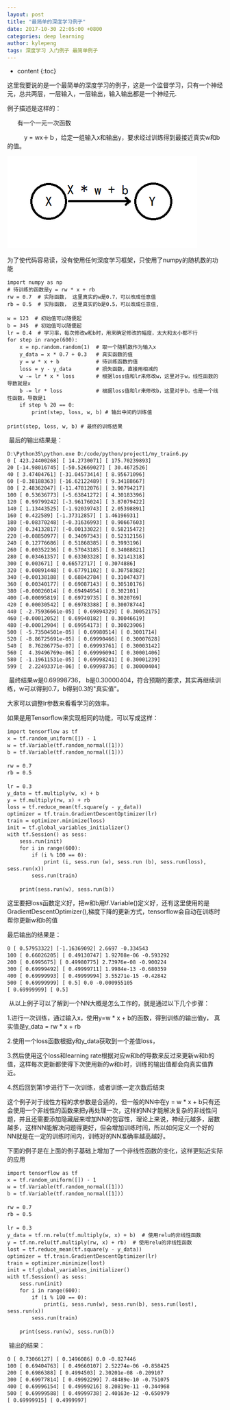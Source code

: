```yaml
---
layout: post
title: "最简单的深度学习例子"
date: 2017-10-30 22:05:00 +0800
categories: deep learning
author: kylepeng
tags: 深度学习 入门例子 最简单例子
---
```


* content
{:toc}



这里我要说的是一个最简单的深度学习的例子，这是一个监督学习，只有一个神经元，总共两层，一层输入，一层输出，输入输出都是一个神经元.

例子描述是这样的：
<!--more-->

      有一个一元一次函数

          y = wx＋ｂ，给定一组输入x和输出y，要求经过训练得到最接近真实w和b的值。

![](/image/zui_jian_dan_de_shen_du_xue_xi_li_zi/c97ee7b111dd26572ef57bd5a4717568ae82871d62d3cf08033094bd2cd1ad56)

为了使代码容易读，没有使用任何深度学习框架，只使用了numpy的随机数的功能

    
    
    import numpy as np
    # 待训练的函数是y = rw * x + rb
    rw = 0.7  # 实际函数， 这里真实的w是0.7，可以改成任意值
    rb = 0.5  # 实际函数， 这里真实的b是0.5，可以改成任意值,
    
    w = 123  # 初始值可以随便起
    b = 345  # 初始值可以随便起
    lr = 0.4  # 学习率，每次修改w和b时，用来确定修改的幅度，太大和太小都不行
    for step in range(600):
    	x = np.random.random(1)  # 取一个随机数作为输入x
    	y_data = x * 0.7 + 0.3   # 真实函数的值
    	y = w * x + b            # 待训练函数的值
    	loss = y - y_data        # 损失函数，直接用相减的
    	w -= lr * x * loss       # 根据loss值和lr来修改w，这里对于w，线性函数的导数就是x
    	b -= lr * loss           # 根据loss值和lr来修改b，这里对于b，也是一个线性函数，导数是1
    	if step % 20 == 0:
    		print(step, loss, w, b) # 输出中间的训练值
    
    print(step, loss, w, b) # 最终的训练结果

 最后的输出结果是：

    
    
    D:\Python35\python.exe D:/code/python/project1/my_train6.py
    0 [ 423.24400268] [ 14.2730071] [ 175.70239893]
    20 [-14.98016745] [-50.52669027] [ 30.4672526]
    40 [ 3.47404761] [-31.04573414] [ 8.95671096]
    60 [-0.38188363] [-16.62122489] [ 9.34188667]
    80 [ 2.48362047] [-11.47812076] [ 3.90794217]
    100 [ 0.53636773] [-5.63841272] [ 4.30183396]
    120 [ 0.99799242] [-3.96176024] [ 3.87079422]
    140 [ 1.13443525] [-1.92039743] [ 2.05398891]
    160 [ 0.422589] [-1.37312857] [ 1.46196931]
    180 [-0.08370248] [-0.31636993] [ 0.90667603]
    200 [ 0.34132817] [-0.00133022] [ 0.58215472]
    220 [-0.08850977] [ 0.34097343] [ 0.52312156]
    240 [ 0.12776686] [ 0.51868385] [ 0.3993196]
    260 [ 0.00352236] [ 0.57043185] [ 0.34088821]
    280 [ 0.03461357] [ 0.63303328] [ 0.32141318]
    300 [ 0.003671] [ 0.66572717] [ 0.3074886]
    320 [ 0.00891448] [ 0.67791102] [ 0.30758382]
    340 [-0.00138188] [ 0.68842784] [ 0.31047437]
    360 [ 0.00340177] [ 0.69087143] [ 0.30510176]
    380 [-0.00026014] [ 0.69494954] [ 0.302101]
    400 [-0.00095819] [ 0.69729735] [ 0.3020769]
    420 [ 0.00030542] [ 0.69783388] [ 0.30078744]
    440 [ -2.75936661e-05] [ 0.69894329] [ 0.30052175]
    460 [-0.00012052] [ 0.69940182] [ 0.30046619]
    480 [-0.00012904] [ 0.69954173] [ 0.30023906]
    500 [ -5.73504501e-05] [ 0.69980514] [ 0.3001714]
    520 [ -8.86725691e-05] [ 0.69990466] [ 0.30007628]
    540 [  8.76286775e-07] [ 0.69993761] [ 0.30003142]
    560 [  4.39496769e-06] [ 0.69996094] [ 0.30001406]
    580 [ -1.19611531e-05] [ 0.69998241] [ 0.30001239]
    599 [  2.22493371e-06] [ 0.69998736] [ 0.30000404]

 最终结果w是0.69998736， b是0.30000404，符合预期的要求，其实再继续训练，w可以得到0.7，b得到0.3的"真实值"。

大家可以调整lr参数来看看学习的效率。

如果是用Tensorflow来实现相同的功能，可以写成这样：

    
    
    import tensorflow as tf
    x = tf.random_uniform([]) - 1
    w = tf.Variable(tf.random_normal([1]))
    b = tf.Variable(tf.random_normal([1]))
    
    rw = 0.7
    rb = 0.5
    
    lr = 0.3
    y_data = tf.multiply(w, x) + b
    y = tf.multiply(rw, x) + rb
    loss = tf.reduce_mean(tf.square(y - y_data))
    optimizer = tf.train.GradientDescentOptimizer(lr)
    train = optimizer.minimize(loss)
    init = tf.global_variables_initializer()
    with tf.Session() as sess:
        sess.run(init)
        for i in range(600):
            if (i % 100 == 0):
                print (i, sess.run (w), sess.run (b), sess.run(loss), sess.run(x))
            sess.run(train)
    
        print(sess.run(w), sess.run(b))

这里要把loss函数定义好，把w和b用tf.Variable()定义好，还有这里使用的是GradientDescentOptimizer(),梯度下降的更新方式，tensorflow会自动在训练时帮你更新w和b的值

最后输出的结果是：

    
    
    0 [ 0.57953322] [-1.16369092] 2.6697 -0.334543
    100 [ 0.66026205] [ 0.49130747] 1.92708e-06 -0.593292
    200 [ 0.6995675] [ 0.49980775] 2.73976e-08 -0.900224
    300 [ 0.69999492] [ 0.49999711] 1.9984e-13 -0.680359
    400 [ 0.69999993] [ 0.49999994] 3.55271e-15 -0.42842
    500 [ 0.69999999] [ 0.5] 0.0 -0.000955105
    [ 0.69999999] [ 0.5]

 从以上例子可以了解到一个NN大概是怎么工作的，就是通过以下几个步骤：

1.进行一次训练，通过输入x，使用y=w * x + b的函数，得到训练的输出值y， 真实值是y_data = rw * x + rb

2.使用一个loss函数根据y和y_data获取到一个差值loss，

3.然后使用这个loss和learning
rate根据对应w和b的导数来反过来更新w和b的值，这样每次更新都使得下次使用新的w和b时，训练的输出值都会向真实值靠近。

4.然后回到第1步进行下一次训练，或者训练一定次数后结束

这个例子对于线性方程的求参数是合适的，但一般的NN中在y = w * x +
b只有还会使用一个非线性的函数来把y再处理一次，这样的NN才能解决复杂的非线性问题，并且还需要添加隐藏层来增加NN的包容性，理论上来说，神经元越多，层数越多，这样NN能解决问题得更好，但会增加训练时间，所以如何定义一个好的NN就是在一定的训练时间内，训练好的NN准确率越高越好。

下面的例子是在上面的例子基础上增加了一个非线性函数的变化，这样更贴近实际的应用

    
    
    import tensorflow as tf
    x = tf.random_uniform([]) - 1
    w = tf.Variable(tf.random_normal([1]))
    b = tf.Variable(tf.random_normal([1]))
    
    rw = 0.7
    rb = 0.5
    
    lr = 0.3
    y_data = tf.nn.relu(tf.multiply(w, x) + b)  # 使用relu的非线性函数
    y = tf.nn.relu(tf.multiply(rw, x) + rb)  # 使用relu的非线性函数
    lost = tf.reduce_mean(tf.square(y - y_data))
    optimizer = tf.train.GradientDescentOptimizer(lr)
    train = optimizer.minimize(lost)
    init = tf.global_variables_initializer()
    with tf.Session() as sess:
        sess.run(init)
        for i in range(600):
            if (i % 100 == 0):
                print(i, sess.run(w), sess.run(b), sess.run(lost), sess.run(x))
            sess.run(train)
    
        print(sess.run(w), sess.run(b))

 输出的结果：

    
    
    0 [ 0.73066127] [ 0.1496086] 0.0 -0.827446
    100 [ 0.69404763] [ 0.49660107] 2.52274e-06 -0.858425
    200 [ 0.6986388] [ 0.4994503] 2.30201e-08 -0.209107
    300 [ 0.69977814] [ 0.49992299] 7.48489e-10 -0.751075
    400 [ 0.69996154] [ 0.49999216] 8.20819e-11 -0.344968
    500 [ 0.69999588] [ 0.49999738] 2.40163e-12 -0.650979
    [ 0.69999915] [ 0.4999997]
    

